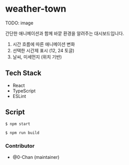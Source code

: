 # weather-town
TODO: image

간단한 애니메이션과 함께 바깥 환경을 알려주는 대시보드입니다.

1. 시간 흐름에 따른 애니메이션 변화
2. 선택한 시간제 표시 (12, 24 토글)
3. 날씨, 미세먼지 (위치 기반)

## Tech Stack
- React
- TypeScript
- ESLint

## Script
```bash
$ npm start
```
```bash
$ npm run build
```

### Contributor
- @0-Chan (maintainer)
